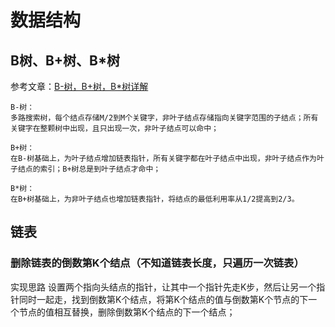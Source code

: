 # 数据结构

## B树、B+树、B*树
参考文章：[B-树，B+树，B*树详解](https://blog.csdn.net/aqzwss/article/details/53074186)

    B-树：
    多路搜索树，每个结点存储M/2到M个关键字，非叶子结点存储指向关键字范围的子结点；所有关键字在整颗树中出现，且只出现一次，非叶子结点可以命中；

    B+树：
    在B-树基础上，为叶子结点增加链表指针，所有关键字都在叶子结点中出现，非叶子结点作为叶子结点的索引；B+树总是到叶子结点才命中；

    B*树：
    在B+树基础上，为非叶子结点也增加链表指针，将结点的最低利用率从1/2提高到2/3。

## 链表

### 删除链表的倒数第K个结点（不知道链表长度，只遍历一次链表）

实现思路
设置两个指向头结点的指针，让其中一个指针先走K步，然后让另一个指针同时一起走，找到倒数第K个结点，将第K个结点的值与倒数第K个节点的下一个节点的值相互替换，删除倒数第K个结点的下一个结点；
